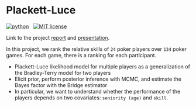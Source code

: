 # Plackett-Luce
<p>
    <a href="https://cran.r-project.org/package=Seurat">
        <img src="https://www.r-pkg.org/badges/version/Seurat"
            alt="python"></a> &nbsp;
    <a href="https://opensource.org/licenses/MIT">
        <img src="https://img.shields.io/badge/license-MIT-brightgreen.svg"
            alt="MIT license"></a> &nbsp;
</p>

Link to the project [report](__report__/report.pdf) and [presentation](__presentation__/presentation.pdf). 

In this project, we rank the relative skills of `24` poker players over `134` poker games. For each game, there is a ranking for each participant. 
- Plackett-Luce likelihood model for multiple players as a generalization of the Bradley-Terry model for two players
- Elicit prior, perform posterior inference with MCMC, and estimate the Bayes factor with the Bridge estimator
- In particular, we want to understand whether the performance of the players depends on two covariates: `seniority (age)` and `skill`.
